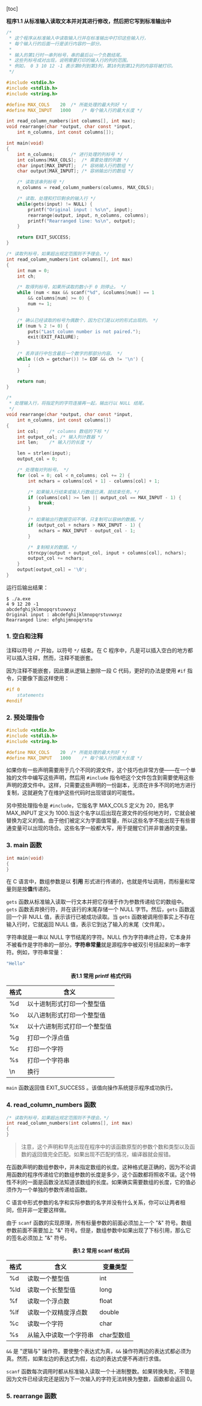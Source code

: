 [toc]

**程序1.1 从标准输入读取文本并对其进行修改，然后把它写到标准输出中**

```c
/*
 * 这个程序从标准输入中读取输入行并在标准输出中打印这些输入行，
 * 每个输入行的后面一行是该行内容的一部分。
 *
 * 输入的第1行时一串列标号，串的最后以一个负数结尾。
 * 这些列标号成对出现，说明需要打印的输入行的列的范围。
 * 例如， 0 3 10 12 -1 表示第0列到第3列，第10列到第12列的内容将被打印。 
 */

#include <stdio.h>
#include <stdlib.h>
#include <string.h>

#define MAX_COLS    20  /* 所能处理的最大列好 */
#define MAX_INPUT   1000    /* 每个输入行的最大长度 */

int read_column_numbers(int columns[], int max);
void rearrange(char *output, char const *input,
    int n_columns, int const columns[]);

int main(void)
{
    int n_columns;      /* 进行处理的列标号 */
    int columns[MAX_COLS];  /* 需要处理的列数 */
    char input[MAX_INPUT];  /* 容纳输入行的数组 */
    char output[MAX_INPUT]; /* 容纳输出行的数组 */

    /* 读取该串列标号 */
    n_columns = read_column_numbers(columns, MAX_COLS);

    /* 读取、处理和打印剩余的输入行 */
    while(gets(input) != NULL) {
        printf("Original input : %s\n", input);
        rearrange(output, input, n_columns, columns);
        printf("Rearranged line: %s\n", output);
    }

    return EXIT_SUCCESS;
}

/* 读取列标号，如果超出规定范围则不予理会。*/
int read_column_numbers(int columns[], int max)
{
    int num = 0;
    int ch;

    /* 取得列标号，如果所读取的数小于 0 则停止。 */
    while (num < max && scanf("%d", &columns[num]) == 1
        && columns[num] >= 0) {
        num += 1;
    }

    /* 确认已经读取的标号为偶数个，因为它们是以对的形式出现的。 */
    if (num % 2 != 0) {
        puts("Last column number is not paired.");
        exit(EXIT_FAILURE);
    }

    /* 丢弃该行中包含最后一个数字的那部分内容。 */
    while ((ch = getchar()) != EOF && ch != '\n') {
        ;
    }

    return num;
}

/*
 * 处理输入行，将指定列的字符连接再一起，输出行以 NULL 结尾。
 */
void rearrange(char *output, char const *input,
    int n_columns, int const columns[]) 
{
    int col;    /* columns 数组的下标 */
    int output_col; /* 输入列计数器 */
    int len;    /* 输入行的长度 */

    len = strlen(input);
    output_col = 0;

    /* 处理每对列标号。 */
    for (col = 0; col < n_columns; col += 2) {
        int nchars = columns[col + 1] - columns[col] + 1;

        /* 如果输入行结束或输入行数组已满，就结束任务。*/
        if (columns[col] >= len || output_col == MAX_INPUT - 1) {
            break;
        }

        /* 如果输出行数据空间不够，只复制可以容纳的数据。*/
        if (output_col + nchars > MAX_INPUT - 1) {
            nchars = MAX_INPUT - output_col - 1;
        }

        /* 复制相关的数据。*/
        strncpy(output + output_col, input + columns[col], nchars);
        output_col += nchars;
    }
    output[output_col] = '\0';
}
```

运行后输出结果：

```console
$ ./a.exe 
4 9 12 20 -1
abcdefghijklmnopqrstuvwxyz
Original input : abcdefghijklmnopqrstuvwxyz
Rearranged line: efghijmnopqrstu
```

### 1. 空白和注释

注释以符号 `/*` 开始，以符号 `*/` 结束。在 C 程序中，凡是可以插入空白的地方都可以插入注释，然而，注释不能嵌套。

因为注释不能嵌套，因此要从逻辑上删除一段 C 代码，更好的办法是使用 `#if` 指令，只要像下面这样使用：

```c
#if 0
	statements
#endif
```

### 2. 预处理指令

```c
#include <stdio.h>
#include <stdlib.h>
#include <string.h>

#define MAX_COLS    20  /* 所能处理的最大列好 */
#define MAX_INPUT   1000    /* 每个输入行的最大长度 */
```

如果你有一些声明需要用于几个不同的源文件，这个技巧也非常方便——在一个单独的文件中编写这些声明，然后用 `#include` 指令吧这个文件包含到需要使用这些声明的源文件中。这样，只需要这些声明的一份副本，无须在许多不同的地方进行复制，这就避免了在维护这些代码时出现错误的可能性。

另中预处理指令是 `#include`，它版名字 MAX_COLS 定义为 20，把名字 MAX_INPUT 定义为 1000.当这个名字以后出现在源文件的任何地方时，它就会被替换为定义的值。由于他们被定义为字面值常量，所以这些名字不能出现于有些普通变量可以出现的场合。这些名字一般都大写，用于提醒它们并非普通的变量。

### 3. main 函数

```c
int main(void)
{
}
```

在 C 语言中，数组参数是以 **引用** 形式进行传递的，也就是传址调用，而标量和常量则是按**值**传递的。

`gets` 函数从标准输入读取一行文本并把它存储于作为参数传递给它的数组中。`gets` 函数丢弃换行符，并在该行的末尾存储一个 NULL 字节。然后，`gets` 函数返回一个非 NULL 值，表示该行已被成功读取。当 `gets` 函数被调用但事实上不存在输入行时，它就返回 NULL 值，表示它到达了输入的末尾（文件尾）。

字符串就是一串以 NULL 字节结尾的字符。NULL 作为字符串终止符，它本身并不被看作是字符串的一部分。**字符串常量**就是源程序中被双引号括起来的一串字符。例如，字符串常量：

```c
"Hello"
```

<center><b>表1.1 常用 printf 格式代码</b></center>

| 格式 | 含义                         |
| ---- | ---------------------------- |
| %d   | 以十进制形式打印一个整型值   |
| %o   | 以八进制形式打印一个整型值   |
| %x   | 以十六进制形式打印一个整型值 |
| %g   | 打印一个浮点值               |
| %c   | 打印一个字符                 |
| %s   | 打印一个字符串               |
| \n   | 换行                         |

`main` 函数返回值 EXIT_SUCCESS 。该值向操作系统提示程序成功执行。

### 4. read_column_numbers 函数

```c
/* 读取列标号，如果超出规定范围则不予理会。*/
int read_column_numbers(int columns[], int max)
{
}
```

> 注意，这个声明和早先出现在程序中的该函数原型的参数个数和类型以及函数的返回值完全匹配。如果出现不匹配的情况，编译器就会报错。

在函数声明的数组参数中，并未指定数组的长度。这种格式是正确的，因为不论调用函数的程序传递给它的数组参数的长度是多少，这个函数都将照收不误。这个特性不利的一面是函数没法知道该数组的长度。如果确实需要数组的长度，它的值必须作为一个单独的参数传递给函数。

C 语言中形式参数的名字和实际参数的名字并没有什么关系，你可以让两者相同，但并非一定要这样做。

由于 `scanf` 函数的实现原理，所有标量参数的前面必须加上一个 "&" 符号。数组参数前面不需要加上 "&" 符号。但是，数组参数中如果出现了下标引用，那么它的签名必须加上 "&" 符号。

<center><b>表1.2 常用 scanf 格式码</b></center>

| 格式 | 含义                   | 变量类型   |
| ---- | ---------------------- | ---------- |
| %d   | 读取一个整型值         | int        |
| %ld  | 读取一个长整型值       | long       |
| %f   | 读取一个浮点数         | float      |
| %lf  | 读取一个双精度浮点数   | double     |
| %c   | 读取一个字符           | char       |
| %s   | 从输入中读取一个字符串 | char型数组 |

`&&` 是 "逻辑与" 操作符。要使整个表达式为真，`&&` 操作符两边的表达式都必须为真。然而，如果左边的表达式为假，右边的表达式便不再进行求值。

`scanf` 函数每次调用时都从标准输入读取一个十进制整数。如果转换失败，不管是因为文件已经读完还是因为下一次输入的字符无法转换为整数，函数都会返回 0。

### 5. rearrange 函数

